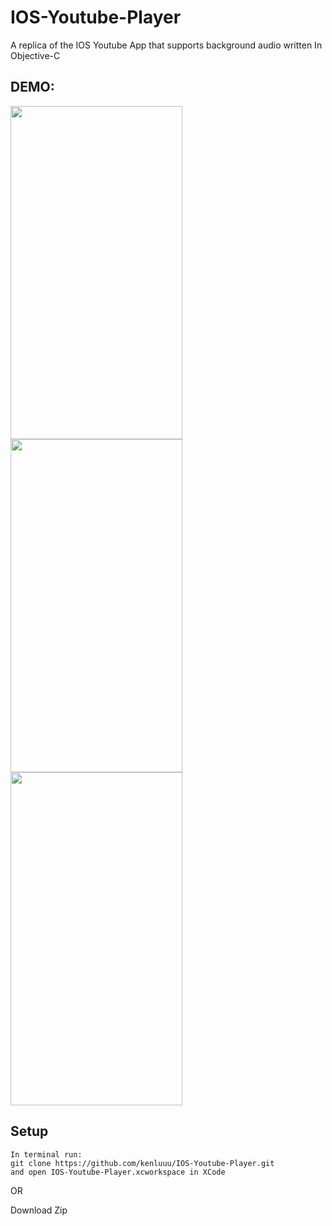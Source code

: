 # IOS-Youtube-Player
A replica of the IOS Youtube App that supports background audio written In Objective-C

## DEMO:
<img src="https://im5.ezgif.com/tmp/ezgif-5-0fe2906598.gif" width="275" height="533"></img>
<img src="https://im5.ezgif.com/tmp/ezgif-5-3fdc887778.gif" width="275" height="533"></img>
<img src="https://im5.ezgif.com/tmp/ezgif-5-dd07af05eb.gif" width="275" height="533"></img>

## Setup
```
In terminal run:
git clone https://github.com/kenluuu/IOS-Youtube-Player.git 
and open IOS-Youtube-Player.xcworkspace in XCode
```

OR

Download Zip




